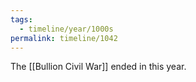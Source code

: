 ```yaml
---
tags:
  - timeline/year/1000s
permalink: timeline/1042
---
```

The [[Bullion Civil War]] ended in this year.